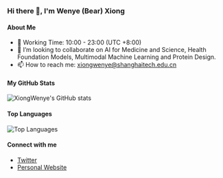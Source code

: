 ### Hi there 👋, I'm Wenye (Bear) Xiong

#### About Me
- 🌱 Working Time: 10:00 - 23:00 (UTC +8:00)
- 👯 I’m looking to collaborate on AI for Medicine and Science, Health Foundation Models, Multimodal Machine Learning and Protein Design.
- 📫 How to reach me: xiongwenye@shanghaitech.edu.cn

#### My GitHub Stats
![XiongWenye's GitHub stats](https://github-readme-stats.vercel.app/api?username=XiongWenye&show_icons=true&theme=radical)

#### Top Languages
![Top Languages](https://github-readme-stats.vercel.app/api/top-langs/?username=XiongWenye&layout=compact&theme=radical)

#### Connect with me
- [Twitter](https://x.com/BearXio29672246)
- [Personal Website](https://xiongwenye.github.io)
